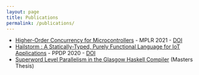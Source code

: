 ```yaml
---
layout: page
title: Publications
permalink: /publications/
---
```


- [Higher-Order Concurrency for Microcontrollers](https://abhiroop.github.io/pubs/sensevm_mplr) - MPLR 2021 - [DOI](https://dl.acm.org/doi/10.1145/3475738.3480716)
- [Hailstorm : A Statically-Typed, Purely Functional Language for IoT Applications](https://abhiroop.github.io/pubs/hailstorm/) - PPDP 2020 - [DOI](https://dl.acm.org/doi/10.1145/3414080.3414092)
- [Superword Level Parallelism in the Glasgow Haskell Compiler](https://abhiroop.github.io/pubs/haskellvector) (Masters Thesis)
